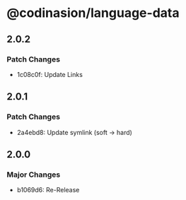 # @codinasion/language-data

## 2.0.2

### Patch Changes

- 1c08c0f: Update Links

## 2.0.1

### Patch Changes

- 2a4ebd8: Update symlink (soft -> hard)

## 2.0.0

### Major Changes

- b1069d6: Re-Release
